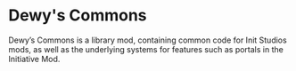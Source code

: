 # Dewy's Commons
Dewy’s Commons is a library mod, containing common code for Init Studios mods, as well as the underlying systems for features such as portals in the Initiative Mod.
